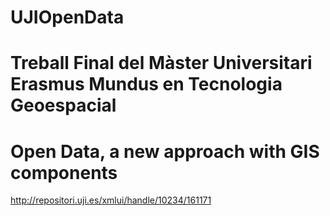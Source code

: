 # UJIOpenData

# Treball Final del Màster Universitari Erasmus Mundus en Tecnologia Geoespacial
# Open Data, a new approach with GIS components 
http://repositori.uji.es/xmlui/handle/10234/161171
